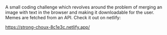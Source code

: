 A small coding challenge which revolves around the problem of merging an image with text in the browser and making it downloadable for the user. Memes are fetched from an API. Check it out on netlify:

https://strong-choux-8c1e3c.netlify.app/

